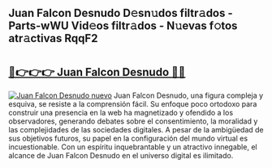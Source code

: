 ## Juan Falcon Desnudo D𝚎sn𝚞dos filtr𝚊dos - Parts-wWU Vid𝚎os filtr𝚊dos - N𝚞evas f𝚘tos atr𝚊ctivas RqqF2

# <h2><a href="http://mbb3iy.tromn.icu/?c=Juan+Falcon+Desnudo">🔗👉👉👉 Juan Falcon Desnudo 🔗🔗</a></h2>

[![Juan Falcon Desnudo nuevo](https://i.imgur.com/pEAQMta.gif)](http://mbb3iy.tromn.icu/?c=Juan+Falcon+Desnudo)
Juan Falcon Desnudo, una figura compleja y esquiva, se resiste a la comprensión fácil. Su enfoque poco ortodoxo para construir una presencia en la web ha magnetizado y ofendido a los observadores, generando debates sobre el consentimiento, la moralidad y las complejidades de las sociedades digitales. A pesar de la ambigüedad de sus objetivos futuros, su papel en la configuración del mundo virtual es incuestionable. Con un espíritu inquebrantable y un atractivo innegable, el alcance de Juan Falcon Desnudo en el universo digital es ilimitado.
